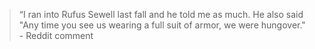 > “I ran into Rufus Sewell last fall and he told me as much. He also said "Any time you see us wearing a full suit of armor, we were hungover." - Reddit comment